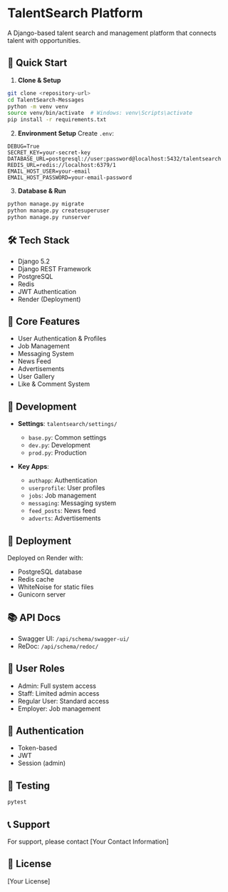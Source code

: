 # TalentSearch Platform

A Django-based talent search and management platform that connects talent with opportunities.

## 🚀 Quick Start

1. **Clone & Setup**
```bash
git clone <repository-url>
cd TalentSearch-Messages
python -m venv venv
source venv/bin/activate  # Windows: venv\Scripts\activate
pip install -r requirements.txt
```

2. **Environment Setup**
Create `.env`:
```env
DEBUG=True
SECRET_KEY=your-secret-key
DATABASE_URL=postgresql://user:password@localhost:5432/talentsearch
REDIS_URL=redis://localhost:6379/1
EMAIL_HOST_USER=your-email
EMAIL_HOST_PASSWORD=your-email-password
```

3. **Database & Run**
```bash
python manage.py migrate
python manage.py createsuperuser
python manage.py runserver
```

## 🛠️ Tech Stack

- Django 5.2
- Django REST Framework
- PostgreSQL
- Redis
- JWT Authentication
- Render (Deployment)

## 📁 Core Features

- User Authentication & Profiles
- Job Management
- Messaging System
- News Feed
- Advertisements
- User Gallery
- Like & Comment System

## 🔧 Development

- **Settings**: `talentsearch/settings/`
  - `base.py`: Common settings
  - `dev.py`: Development
  - `prod.py`: Production

- **Key Apps**:
  - `authapp`: Authentication
  - `userprofile`: User profiles
  - `jobs`: Job management
  - `messaging`: Messaging system
  - `feed_posts`: News feed
  - `adverts`: Advertisements

## 🚀 Deployment

Deployed on Render with:
- PostgreSQL database
- Redis cache
- WhiteNoise for static files
- Gunicorn server

## 📚 API Docs

- Swagger UI: `/api/schema/swagger-ui/`
- ReDoc: `/api/schema/redoc/`

## 👥 User Roles

- Admin: Full system access
- Staff: Limited admin access
- Regular User: Standard access
- Employer: Job management

## 🔐 Authentication

- Token-based
- JWT
- Session (admin)

## 🧪 Testing

```bash
pytest
```

## 📞 Support

For support, please contact [Your Contact Information]

## 📝 License

[Your License]
